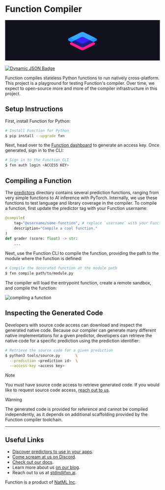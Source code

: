 # Function Compiler
![function logo](https://raw.githubusercontent.com/fxnai/.github/main/logo_wide.png)

[![Dynamic JSON Badge](https://img.shields.io/badge/dynamic/json?url=https%3A%2F%2Fdiscord.com%2Fapi%2Finvites%2Fy5vwgXkz2f%3Fwith_counts%3Dtrue&query=%24.approximate_member_count&logo=discord&logoColor=white&label=Function%20community)](https://discord.gg/fxn)

Function compiles stateless Python functions to run natively cross-platform.
This project is a playground for testing Function's compiler. Over time, we expect to open-source more 
and more of the compiler infrastructure in this project.

## Setup Instructions
First, install Function for Python:
```sh
# Install Function for Python
$ pip install --upgrade fxn
```

Next, head over to the [Function dashboard](https://fxn.ai/settings/developer) to generate an access key. 
Once generated, sign in to the CLI:
```sh
# Sign in to the Function CLI
$ fxn auth login <ACCESS KEY>
```

## Compiling a Function
The [predictors](/predictors) directory contains several prediction functions, ranging from very simple functions to 
AI inference with PyTorch. Internally, we use these functions to test language and library coverage in the compiler.
To compile a function, first update the predictor tag with your Function username:
```py
@compile(
    tag="@username/some-function", # replace `username` with your Function username
    description="Compile a cool function."
)
def grader (score: float) -> str:
    ...
```

Next, use the Function CLI to compile the function, providing the path to the module where the function is defined:
```sh
# Compile the decorated function at the module path
$ fxn compile path/to/module.py
```

The compiler will load the entrypoint function, create a remote sandbox, and compile the function:

![compiling a function](media/fma.gif)

## Inspecting the Generated Code
Developers with source code access can download and inspect the generated native code. 
Because our compiler can generate many different native implementations for a given predictor, developers 
can retrieve the native code for a specific prediction using the prediction identifier:
```sh
# Retrieve the source code for a given prediction
$ python3 tools/source.py       \
  --prediction <prediction id>  \
  --access-key <access key>
```

> [!NOTE]
> You must have source code access to retrieve generated code. If you would like to request source code access, [reach out to us](mailto:stdin@fxn.ai).

> [!WARNING]
> The generated code is provided for reference and cannot be compiled independently, as it depends on additional scaffolding provided by the Function compiler toolchain.

---

## Useful Links
- [Discover predictors to use in your apps](https://fxn.ai/explore).
- [Come scream at us on Discord](https://discord.gg/fxn).
- [Check out our docs](https://docs.fxn.ai).
- Learn more about us [on our blog](https://blog.fxn.ai).
- Reach out to us at [stdin@fxn.ai](mailto:stdin@fxn.ai).

Function is a product of [NatML Inc](https://github.com/natmlx).